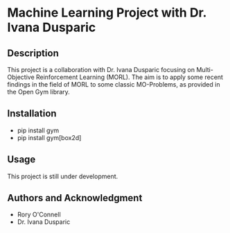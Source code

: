 # Machine Learning Project with Dr. Ivana Dusparic

## Description
This project is a collaboration with Dr. Ivana Dusparic focusing on Multi-Objective Reinforcement Learning (MORL). The aim is to apply some recent findings in the field of MORL to some classic MO-Problems, as provided in the Open Gym library.

## Installation
- pip install gym
- pip install gym[box2d]

## Usage
This project is still under development.

## Authors and Acknowledgment
- Rory O'Connell
- Dr. Ivana Dusparic
